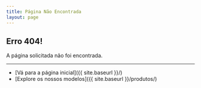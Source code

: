 ```yaml
---
title: Página Não Encontrada
layout: page
---
```


## Erro 404!

A página solicitada não foi encontrada.

---

- [Vá para a página inicial]({{ site.baseurl }}/)
- [Explore os nossos modelos]({{ site.baseurl }}/produtos/)